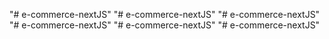 "# e-commerce-nextJS" 
"# e-commerce-nextJS" 
"# e-commerce-nextJS" 
"# e-commerce-nextJS" 
"# e-commerce-nextJS" 
"# e-commerce-nextJS" 
